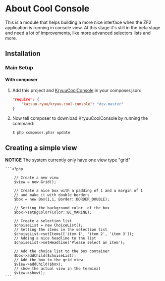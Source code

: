 About Cool Console
=====

This is a module that helps building a more nice interface when the ZF2 application is running in console view.
At this stage it's still in the beta stage and need a lot of improvements, like more advanced selectors lists and more.

Installation
-----

### Main Setup


#### With composer

1. Add this project and [KryuuCoolConsole](https://github.com/KatsuoRyuu/KryuuCoolConsole) in your composer.json:

    ```json
    "require": {
        "katsuo-ryuu/kryuu-cool-console": "dev-master"
    }
    ```

2. Now tell composer to download KryuuCoolConsole by running the command:

    ```bash
    $ php composer.phar update
    ```
Creating a simple view
-------------------------------------

**NOTICE** The system currently only have one view type "grid"

    
    ```<?php
        
        // Create a new view
        $view = new Grid();
        
        // Create a nice box with a padding of 1 and a margin of 1
        // and make it with double borders
        $box = new Box(1,1, Border::BORDER_DOUBLE);
        
        // Setting the background color  of the box
        $box->setBgColor(Color::BC_MARINE);
        
        // Create a selection list
        $choiseList = new ChoiceList();
        // Setting the items in the selection list
        $choiseList->setItems(['item 1', 'item 2', 'item 3']);
        // Adding a nice headline to the list
        $choiseList->setHeadline('Please select an item');
             
        // Add the choice list to the box container
        $box->addChild($choiseList);
        // Add the box to the grid view
        $view->addChild($box);
        // show the actual view in the terminal
        $view->show();
    ```
